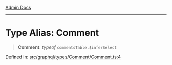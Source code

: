 [Admin Docs](/)

***

# Type Alias: Comment

> **Comment**: *typeof* `commentsTable.$inferSelect`

Defined in: [src/graphql/types/Comment/Comment.ts:4](https://github.com/NishantSinghhhhh/talawa-api/blob/b87b8a22e4088f1ea75d4769c10896977d674855/src/graphql/types/Comment/Comment.ts#L4)
